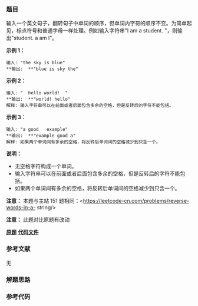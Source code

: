 ### 题目
输入一个英文句子，翻转句子中单词的顺序，但单词内字符的顺序不变。为简单起见，标点符号和普通字母一样处理。例如输入字符串"I am a student.
"，则输出"student. a am I"。



**示例 1：**

    
    
    输入: "the sky is blue"
    **输出:  **"blue is sky the"
    

**示例 2：**

    
    
    输入: "  hello world!  "
    **输出:  **"world! hello"
    解释: 输入字符串可以在前面或者后面包含多余的空格，但是反转后的字符不能包括。
    

**示例 3：**

    
    
    输入: "a good   example"
    **输出:  **"example good a"
    解释: 如果两个单词间有多余的空格，将反转后单词间的空格减少到只含一个。
    



**说明：**

  * 无空格字符构成一个单词。
  * 输入字符串可以在前面或者后面包含多余的空格，但是反转后的字符不能包括。
  * 如果两个单词间有多余的空格，将反转后单词间的空格减少到只含一个。

**注意：** 本题与主站 151 题相同：<https://leetcode-cn.com/problems/reverse-words-in-a-
string/>

**注意：** 此题对比原题有改动

 **[原题](https://leetcode-cn.com/problems/fan-zhuan-dan-ci-shun-xu-lcof/)**    **[代码文件]()**


### 参考文献
无

### 解题思路




### 参考代码

```go


```




